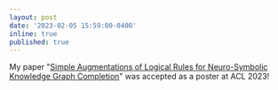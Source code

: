 ```yaml
---
layout: post
date: '2023-02-05 15:59:00-0400'
inline: true
published: true
---
```


My paper "[Simple Augmentations of Logical Rules for Neuro-Symbolic Knowledge Graph Completion](https://aclanthology.org/2023.acl-short.23.pdf)" was accepted as a poster at ACL 2023!